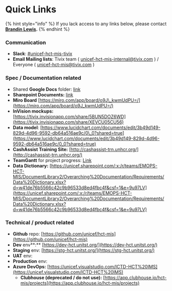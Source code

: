 # Quick Links

{% hint style="info" %}
If you lack access to any links below, please contact [**Brandin Lewis**](introduction/team/)**.**
{% endhint %}

### Communication

* **Slack**: [\#unicef-hct-mis-tivix](https://app.slack.com/client/T025EUUSK/CMSM0S7BN)
* **Email Mailing lists**: Tivix team \( [unicef-hct-mis-internal@tivix.com](mailto:unicef-hct-mis-internal@tivix.com) \) / Everyone \( [unicef-hct-mis@tivix.com](mailto:unicef-hct-mis@tivix.com) \)

### Spec / Documentation related

* Shared **Google Docs** folder: [link](https://drive.google.com/drive/u/0/folders/1ECFUsb82eF983KMlcyf0onANl3bs03jK)
* **Sharepoint Documents:**  [link](https://unicef.sharepoint.com/teams/EMOPS-HCT-MIS)
* **Miro Board** [https://miro.com/app/board/o9J\_kwmUdPU=/](https://miro.com/app/board/o9J_kwmUdPU=/)
* **InVision mockups:** [https://tivix.invisionapp.com/share/5BUN5DOZ6WD](https://tivix.invisionapp.com/share/XEVCU05CU56)
* **Data model**: [https://www.lucidchart.com/documents/edit/3b49d149-829d-4d96-9592-db64a516ae9c/0\_0?shared=true](https://www.lucidchart.com/documents/edit/3b49d149-829d-4d96-9592-db64a516ae9c/0_0?shared=true)
* **CashAssist Training Site:** [http://cashassist-trn.unhcr.org/](http://cashassist-trn.unhcr.org/)
* **TeamGantt** for project progress: [Link](https://prod.teamgantt.com/gantt/schedule/?ids=1794245&public_keys=O5dlvTv5qm0V&zoom=d100&font_size=12&estimated_hours=0&assigned_resources=0&percent_complete=0&documents=0&comments=0&col_width=355&hide_header_tabs=0&menu_view=1&resource_filter=1&name_in_bar=0&name_next_to_bar=0&resource_names=1&resource_hours=1#user=&company=&custom=&date_filter=&hide_completed=false&color_filter=)
* **Data Dictionary:** [https://unicef.sharepoint.com/:x:/r/teams/EMOPS-HCT-MIS/DocumentLibrary2/Overarching%20Documentation/Requirements/Data%20Dictionary.xlsx?d=w41de76b5566c42c9b96533d8ed4fbc4f&csf=1&e=9u97LV](https://unicef.sharepoint.com/:x:/r/teams/EMOPS-HCT-MIS/DocumentLibrary2/Overarching%20Documentation/Requirements/Data%20Dictionary.xlsx?d=w41de76b5566c42c9b96533d8ed4fbc4f&csf=1&e=9u97LV)

### Technical / product related

* **Github** repo: [https://github.com/unicef/hct-mis](https://github.com/unicef/hct-mis)
* **Dev** env**:** [https://dev-hct.unitst.org/](https://dev-hct.unitst.org/)
* **Staging** env: [https://stg-hct.unitst.org/](https://stg-hct.unitst.org/)
* **UAT** env: 
* **Production** env:
* **Azure DevOps:** [https://unicef.visualstudio.com/ICTD-HCT%20IMS](https://unicef.visualstudio.com/ICTD-HCT%20IMS)
  * **Clubhouse \(deprecated / do not use\):** [https://app.clubhouse.io/hct-mis/projects](https://app.clubhouse.io/hct-mis/projects)



